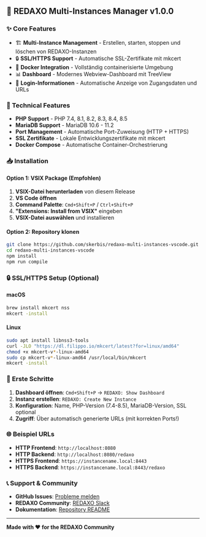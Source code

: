 ## 🚀 REDAXO Multi-Instances Manager v1.0.0

### ✨ Core Features
- 🏗️ **Multi-Instance Management** - Erstellen, starten, stoppen und löschen von REDAXO-Instanzen  
- 🔒 **SSL/HTTPS Support** - Automatische SSL-Zertifikate mit mkcert
- 🐳 **Docker Integration** - Vollständig containerisierte Umgebung
- 📊 **Dashboard** - Modernes Webview-Dashboard mit TreeView
- 🔑 **Login-Informationen** - Automatische Anzeige von Zugangsdaten und URLs

### 🔧 Technical Features
- **PHP Support** - PHP 7.4, 8.1, 8.2, 8.3, 8.4, 8.5
- **MariaDB Support** - MariaDB 10.6 - 11.2
- **Port Management** - Automatische Port-Zuweisung (HTTP + HTTPS)
- **SSL Zertifikate** - Lokale Entwicklungszertifikate mit mkcert
- **Docker Compose** - Automatische Container-Orchestrierung

### 📥 Installation

#### Option 1: VSIX Package (Empfohlen)
1. **VSIX-Datei herunterladen** von diesem Release
2. **VS Code öffnen**
3. **Command Palette**: `Cmd+Shift+P` / `Ctrl+Shift+P`
4. **"Extensions: Install from VSIX"** eingeben
5. **VSIX-Datei auswählen** und installieren

#### Option 2: Repository klonen
```bash
git clone https://github.com/skerbis/redaxo-multi-instances-vscode.git
cd redaxo-multi-instances-vscode
npm install
npm run compile
```

### 🔒 SSL/HTTPS Setup (Optional)

#### macOS
```bash
brew install mkcert nss
mkcert -install
```

#### Linux  
```bash
sudo apt install libnss3-tools
curl -JLO "https://dl.filippo.io/mkcert/latest?for=linux/amd64"
chmod +x mkcert-v*-linux-amd64
sudo cp mkcert-v*-linux-amd64 /usr/local/bin/mkcert
mkcert -install
```

### 🏁 Erste Schritte
1. **Dashboard öffnen**: `Cmd+Shift+P` → `REDAXO: Show Dashboard`
2. **Instanz erstellen**: `REDAXO: Create New Instance` 
3. **Konfiguration**: Name, PHP-Version (7.4-8.5), MariaDB-Version, SSL optional
4. **Zugriff**: Über automatisch generierte URLs (mit korrekten Ports!)

### 🌐 Beispiel URLs
- **HTTP Frontend**: `http://localhost:8080`
- **HTTP Backend**: `http://localhost:8080/redaxo`
- **HTTPS Frontend**: `https://instancename.local:8443` 
- **HTTPS Backend**: `https://instancename.local:8443/redaxo`

### 📞 Support & Community
- **GitHub Issues**: [Probleme melden](https://github.com/skerbis/redaxo-multi-instances-vscode/issues)
- **REDAXO Community**: [REDAXO Slack](https://redaxo.org/slack/)
- **Dokumentation**: [Repository README](https://github.com/skerbis/redaxo-multi-instances-vscode)

---
**Made with ❤️ for the REDAXO Community**
